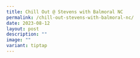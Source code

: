 ```yaml
---
title: Chill Out @ Stevens with Balmoral NC
permalink: /chill-out-stevens-with-balmoral-nc/
date: 2023-08-12
layout: post
description: ""
image: ""
variant: tiptap
---
```

